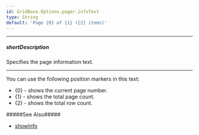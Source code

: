 ```yaml
---
id: GridBase.Options.pager.infoText
type: String
default: 'Page {0} of {1} ({2} items)'
---
```

---
##### shortDescription
Specifies the page information text.

---
You can use the following position markers in this text: 
 
- {0} - shows the current page number.
- {1} - shows the total page count.
- {2} - shows the total row count.

#####See Also#####
- [showInfo](/api-reference/10%20UI%20Widgets/GridBase/1%20Configuration/pager/showInfo.md '{basewidgetpath}/Configuration/pager/#showInfo')